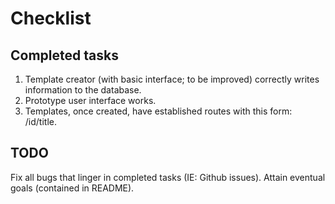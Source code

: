 # Checklist

## Completed tasks

1. Template creator (with basic interface; to be improved) correctly writes information to the database.
2. Prototype user interface works.
3. Templates, once created, have established routes with this form: /id/title.

## TODO

Fix all bugs that linger in completed tasks (IE: Github issues).
Attain eventual goals (contained in README).

